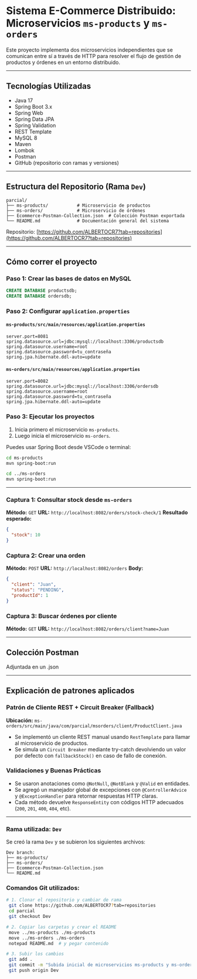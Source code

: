 # Sistema E-Commerce Distribuido: Microservicios `ms-products` y `ms-orders`

Este proyecto implementa dos microservicios independientes que se comunican entre sí a través de HTTP para resolver el flujo de gestión de productos y órdenes en un entorno distribuido.

---

## Tecnologías Utilizadas

* Java 17
* Spring Boot 3.x
* Spring Web
* Spring Data JPA
* Spring Validation
* REST Template
* MySQL 8
* Maven
* Lombok
* Postman
* GitHub (repositorio con ramas y versiones)

---

## Estructura del Repositorio (Rama `Dev`)

```
parcial/
├── ms-products/           # Microservicio de productos
├── ms-orders/             # Microservicio de órdenes
├── Ecommerce-Postman-Collection.json  # Colección Postman exportada
└── README.md              # Documentación general del sistema
```

Repositorio: [https://github.com/ALBERTOCR7?tab=repositories](https://github.com/ALBERTOCR7?tab=repositories)

---

## Cómo correr el proyecto

### Paso 1: Crear las bases de datos en MySQL

```sql
CREATE DATABASE productsdb;
CREATE DATABASE ordersdb;
```

### Paso 2: Configurar `application.properties`

#### `ms-products/src/main/resources/application.properties`

```properties
server.port=8081
spring.datasource.url=jdbc:mysql://localhost:3306/productsdb
spring.datasource.username=root
spring.datasource.password=tu_contraseña
spring.jpa.hibernate.ddl-auto=update
```

#### `ms-orders/src/main/resources/application.properties`

```properties
server.port=8082
spring.datasource.url=jdbc:mysql://localhost:3306/ordersdb
spring.datasource.username=root
spring.datasource.password=tu_contraseña
spring.jpa.hibernate.ddl-auto=update
```

### Paso 3: Ejecutar los proyectos

1. Inicia primero el microservicio `ms-products`.
2. Luego inicia el microservicio `ms-orders`.

Puedes usar Spring Boot desde VSCode o terminal:

```bash
cd ms-products
mvn spring-boot:run

cd ../ms-orders
mvn spring-boot:run
```

---



### Captura 1: Consultar stock desde `ms-orders`

**Método:** `GET`
**URL:** `http://localhost:8082/orders/stock-check/1`
**Resultado esperado:**

```json
{
  "stock": 10
}
```

### Captura 2: Crear una orden

**Método:** `POST`
**URL:** `http://localhost:8082/orders`
**Body:**

```json
{
  "client": "Juan",
  "status": "PENDING",
  "productId": 1
}
```

### Captura 3: Buscar órdenes por cliente

**Método:** `GET`
**URL:** `http://localhost:8082/orders/client?name=Juan`

---

## Colección Postman

  Adjuntada en un .json

---

## Explicación de patrones aplicados

### Patrón de Cliente REST + Circuit Breaker (Fallback)

**Ubicación:** `ms-orders/src/main/java/com/parcial/msorders/client/ProductClient.java`

* Se implementó un cliente REST manual usando `RestTemplate` para llamar al microservicio de productos.
* Se simula un `Circuit Breaker` mediante try-catch devolviendo un valor por defecto con `fallbackStock()` en caso de fallo de conexión.

### Validaciones y Buenas Prácticas

* Se usaron anotaciones como `@NotNull`, `@NotBlank` y `@Valid` en entidades.
* Se agregó un manejador global de excepciones con `@ControllerAdvice` y `@ExceptionHandler` para retornar respuestas HTTP claras.
* Cada método devuelve `ResponseEntity` con códigos HTTP adecuados (`200`, `201`, `400`, `404`, etc).

---



### Rama utilizada: `Dev`

Se creó la rama `Dev` y se subieron los siguientes archivos:

```
Dev branch:
├── ms-products/
├── ms-orders/
├── Ecommerce-Postman-Collection.json
└── README.md
```

### Comandos Git utilizados:

```bash
# 1. Clonar el repositorio y cambiar de rama
 git clone https://github.com/ALBERTOCR7?tab=repositories
 cd parcial
 git checkout Dev

# 2. Copiar las carpetas y crear el README
 move ../ms-products ./ms-products
 move ../ms-orders ./ms-orders
 notepad README.md  # y pegar contenido

# 3. Subir los cambios
 git add .
 git commit -m "Subida inicial de microservicios ms-products y ms-orders con README y colección Postman"
 git push origin Dev
```
